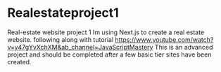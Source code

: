 # Realestateproject1
Real-estate website project 1
Im using Next.js to create a real estate website. following along with tutorial https://www.youtube.com/watch?v=y47gYvXchXM&ab_channel=JavaScriptMastery
This is an advanced project and should be completed after a few basic tier sites have been created.

